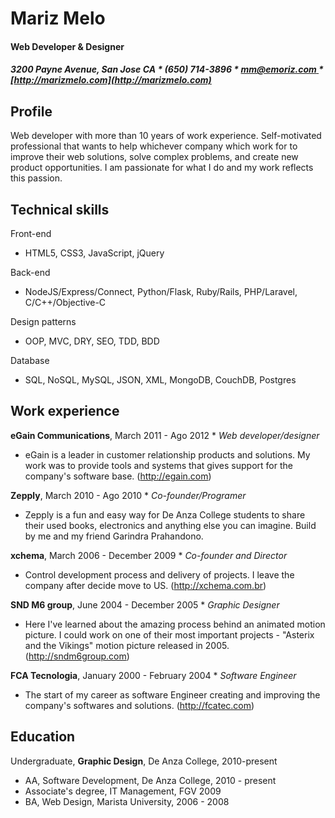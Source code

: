 # Mariz Melo
#### Web Developer & Designer
##### 3200 Payne Avenue, San Jose CA * (650) 714-3896 * [mm@emoriz.com ](mailto:mm@emoriz.com) * [http://marizmelo.com](http://marizmelo.com)

**Profile**
-------------
Web developer with more than 10 years of work experience. Self-motivated professional that wants to help whichever company which work for to improve their web solutions, solve complex problems, and create new product opportunities. I am passionate for what I do and my work reflects this passion.

**Technical skills**
-------------------
Front-end
* HTML5, CSS3, JavaScript, jQuery

Back-end
* NodeJS/Express/Connect, Python/Flask, Ruby/Rails, PHP/Laravel, C/C++/Objective-C

Design patterns
* OOP, MVC, DRY, SEO, TDD, BDD

Database
* SQL, NoSQL, MySQL, JSON, XML, MongoDB, CouchDB, Postgres

**Work experience**
-------------------
**eGain Communications**, March 2011 - Ago 2012 * *Web developer/designer*
* eGain is a leader in customer relationship products and solutions. My work was to provide tools and systems that gives support for the company's software base. (http://egain.com)

**Zepply**, March 2010 - Ago 2010 * *Co-founder/Programer*
* Zepply is a fun and easy way for De Anza College students to share their used books, electronics and anything else you can imagine. Build by me and my friend Garindra Prahandono.

**xchema**, March 2006 - December 2009 * *Co-founder and Director*
* Control development process and delivery of projects. I leave the company after decide move to US. (http://xchema.com.br)

**SND M6 group**, June 2004 - December 2005 * *Graphic Designer*
* Here I've learned about the amazing process behind an animated motion picture. I could work on one of their most important projects - "Asterix and the Vikings" motion picture released in 2005. (http://sndm6group.com)

**FCA Tecnologia**, January 2000 - February 2004 * *Software Engineer*
* The start of my career as software Engineer creating and improving the company's softwares and solutions. (http://fcatec.com)

**Education**
------------------
Undergraduate, **Graphic Design**, De Anza College, 2010-present
* AA, Software Development, De Anza College, 2010 - present
* Associate's degree, IT Management, FGV 2009
* BA, Web Design, Marista University, 2006 - 2008
